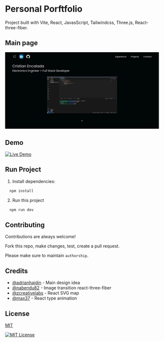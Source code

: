 # Personal Porftfolio

Project built with Vite, React, JavasScript, Tailwindcss, Three.js, React-three-fiber.

## Main page

![Main page Screenshot](./public/img/main_page.png)
  
## Demo

[![Live Demo](https://img.shields.io/badge/LIVE%20DEMO-blue)](https://cristian-encalada.vercel.app/)

## Run Project 

1. Install dependencies:
```bash 
  npm install
```


2. Run this project

```bash 
  npm run dev
```
    
## Contributing

Contributions are always welcome!

Fork this repo, make changes, test, create a pull request.

Please make sure to maintain `authorship`.

  
## Credits

- [@adrianhajdin](https://github.com/adrianhajdin/project_3D_developer_portfolio) - Main design idea
- [@nabendu82](https://github.com/nabendu82/image-transition-r3f) - Image transition react-three-fiber
- [@zcreativelabs](https://github.com/zcreativelabs/react-simple-maps) - React SVG map
- [@max37](https://www.npmjs.com/package/react-type-animation) - React type animation

## License

[MIT](./LICENSE)

[![MIT License](https://img.shields.io/badge/license-MIT-blue)](./LICENSE)

  